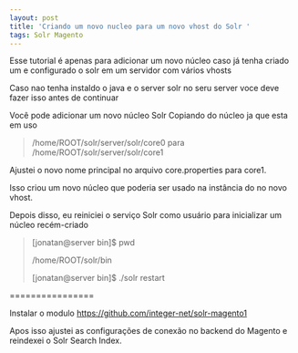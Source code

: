 ```yaml
---
layout: post
title: 'Criando um novo nucleo para um novo vhost do Solr '
tags: Solr Magento
---
```



Esse tutorial é apenas para adicionar um novo núcleo caso já tenha criado um e configurado o solr em um servidor com vários vhosts

Caso nao tenha instaldo o java e o server solr no seru server voce deve fazer isso antes de continuar

Você pode adicionar um novo núcleo Solr Copiando do núcleo ja que esta em uso

> /home/ROOT/solr/server/solr/core0 para /home/ROOT/solr/server/solr/core1 

Ajustei o novo nome principal no arquivo core.properties para core1. 

Isso criou um novo núcleo que poderia ser usado na instância do no novo vhost.

Depois disso, eu reiniciei o serviço Solr como usuário para inicializar um núcleo recém-criado

> \[jonatan@server bin]$ pwd
>
> /home/ROOT/solr/bin
>
> \[jonatan@server bin]$ ./solr restart

\================

Instalar o modulo https://github.com/integer-net/solr-magento1

Apos isso ajustei as configurações de conexão no backend do Magento e reindexei o Solr Search Index.
